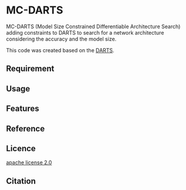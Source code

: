 # MC-DARTS

MC-DARTS (Model Size Constrained Differentiable
Architecture Search) adding constraints to DARTS to search for a network architecture considering the accuracy and the model size.

This code was created based on the [DARTS](https://github.com/quark0/darts).

## Requirement


## Usage


## Features


## Reference


## Licence

[apache license 2.0](https://github.com/itigo-11111/MC-DARTS/blob/main/LICENSE)


## Citation
